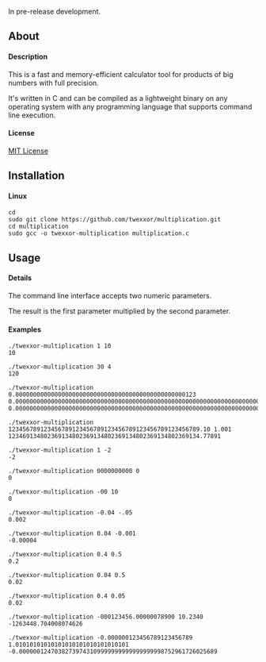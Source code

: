 In pre-release development.

## About

#### Description
This is a fast and memory-efficient calculator tool for products of big numbers with full precision.

It's written in C and can be compiled as a lightweight binary on any operating system with any programming language that supports command line execution.

#### License
[MIT License](https://github.com/twexxor/multiplication/blob/main/LICENSE)

## Installation

#### Linux
``` console
cd
sudo git clone https://github.com/twexxor/multiplication.git
cd multiplication
sudo gcc -o twexxor-multiplication multiplication.c
```

## Usage

#### Details

The command line interface accepts two numeric parameters.

The result is the first parameter multiplied by the second parameter.

#### Examples

``` console
./twexxor-multiplication 1 10
10

./twexxor-multiplication 30 4
120

./twexxor-multiplication 0.000000000000000000000000000000000000000000000000123 0.000000000000000000000000000000000000000000000000000000000000000000000000000000000000000000000000015129
0.000000000000000000000000000000000000000000000000000000000000000000000000000000000000000000000000000000000000000000000000000000000000000000000000001860867

./twexxor-multiplication 123456789123456789123456789123456789123456789123456789.10 1.001
123469134802369134802369134802369134802369134802369134.77891

./twexxor-multiplication 1 -2
-2

./twexxor-multiplication 0000000000 0
0

./twexxor-multiplication -00 10
0

./twexxor-multiplication -0.04 -.05
0.002

./twexxor-multiplication 0.04 -0.001
-0.00004

./twexxor-multiplication 0.4 0.5
0.2

./twexxor-multiplication 0.04 0.5
0.02

./twexxor-multiplication 0.4 0.05
0.02

./twexxor-multiplication -000123456.00000078900 10.2340
-1263448.704008074626

./twexxor-multiplication -0.000000123456789123456789 1.01010101010101010101010101010101
-0.00000012470382739743109999999999999999998752961726025689
```

